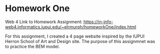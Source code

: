 # Homework One

Web 4 Link to Homework Assignment:
https://in-info-web4.informatics.iupui.edu/~elrmurph/homeworkOne/index.html

For this assignment, I created a 4 page website inspired by the IUPUI Herron School of Art and Design site. The purpose of this assignmnet was to practice the BEM model.
